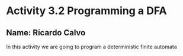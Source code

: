 # Activity 3.2 Programming a DFA

## Name: Ricardo Calvo

In this activity we are going to program a deterministic finite automata